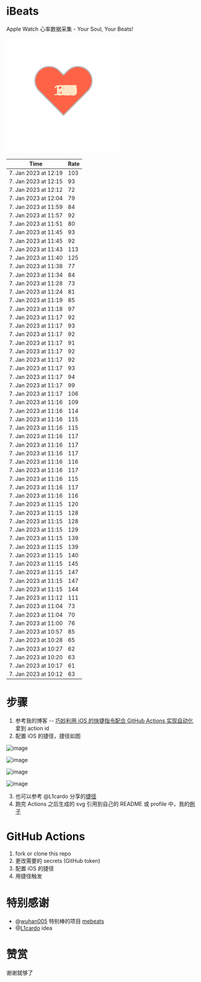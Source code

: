 # iBeats
Apple Watch 心率数据采集 - Your Soul, Your Beats!

![](./files/heart.svg)

<!--START_SECTION:my_heart_rate-->
| Time | Rate | 
 | ---- | ---- | 
| 7. Jan 2023 at 12:19 | 103 |
| 7. Jan 2023 at 12:15 | 93 |
| 7. Jan 2023 at 12:12 | 72 |
| 7. Jan 2023 at 12:04 | 79 |
| 7. Jan 2023 at 11:59 | 84 |
| 7. Jan 2023 at 11:57 | 92 |
| 7. Jan 2023 at 11:51 | 80 |
| 7. Jan 2023 at 11:45 | 93 |
| 7. Jan 2023 at 11:45 | 92 |
| 7. Jan 2023 at 11:43 | 113 |
| 7. Jan 2023 at 11:40 | 125 |
| 7. Jan 2023 at 11:38 | 77 |
| 7. Jan 2023 at 11:34 | 84 |
| 7. Jan 2023 at 11:28 | 73 |
| 7. Jan 2023 at 11:24 | 81 |
| 7. Jan 2023 at 11:19 | 85 |
| 7. Jan 2023 at 11:18 | 97 |
| 7. Jan 2023 at 11:17 | 92 |
| 7. Jan 2023 at 11:17 | 93 |
| 7. Jan 2023 at 11:17 | 92 |
| 7. Jan 2023 at 11:17 | 91 |
| 7. Jan 2023 at 11:17 | 92 |
| 7. Jan 2023 at 11:17 | 92 |
| 7. Jan 2023 at 11:17 | 93 |
| 7. Jan 2023 at 11:17 | 94 |
| 7. Jan 2023 at 11:17 | 99 |
| 7. Jan 2023 at 11:17 | 106 |
| 7. Jan 2023 at 11:16 | 109 |
| 7. Jan 2023 at 11:16 | 114 |
| 7. Jan 2023 at 11:16 | 115 |
| 7. Jan 2023 at 11:16 | 115 |
| 7. Jan 2023 at 11:16 | 117 |
| 7. Jan 2023 at 11:16 | 117 |
| 7. Jan 2023 at 11:16 | 117 |
| 7. Jan 2023 at 11:16 | 116 |
| 7. Jan 2023 at 11:16 | 117 |
| 7. Jan 2023 at 11:16 | 115 |
| 7. Jan 2023 at 11:16 | 117 |
| 7. Jan 2023 at 11:16 | 116 |
| 7. Jan 2023 at 11:15 | 120 |
| 7. Jan 2023 at 11:15 | 128 |
| 7. Jan 2023 at 11:15 | 128 |
| 7. Jan 2023 at 11:15 | 129 |
| 7. Jan 2023 at 11:15 | 139 |
| 7. Jan 2023 at 11:15 | 139 |
| 7. Jan 2023 at 11:15 | 140 |
| 7. Jan 2023 at 11:15 | 145 |
| 7. Jan 2023 at 11:15 | 147 |
| 7. Jan 2023 at 11:15 | 147 |
| 7. Jan 2023 at 11:15 | 144 |
| 7. Jan 2023 at 11:12 | 111 |
| 7. Jan 2023 at 11:04 | 73 |
| 7. Jan 2023 at 11:04 | 70 |
| 7. Jan 2023 at 11:00 | 76 |
| 7. Jan 2023 at 10:57 | 85 |
| 7. Jan 2023 at 10:28 | 65 |
| 7. Jan 2023 at 10:27 | 62 |
| 7. Jan 2023 at 10:20 | 63 |
| 7. Jan 2023 at 10:17 | 61 |
| 7. Jan 2023 at 10:12 | 63 |

<!--END_SECTION:my_heart_rate-->

# 步骤
1. 参考我的博客 -- [巧妙利用 iOS 的快捷指令配合 GitHub Actions 实现自动化](https://github.com/yihong0618/gitblog/issues/198) 拿到 action id
2. 配置 iOS 的捷径，捷径如图

![image](https://user-images.githubusercontent.com/15976103/122154218-0db0b480-ce97-11eb-93bb-5aec07c558dc.png)

![image](https://user-images.githubusercontent.com/15976103/122154236-186b4980-ce97-11eb-8e4b-70551a0391ae.png)

![image](https://user-images.githubusercontent.com/15976103/122154268-2d47dd00-ce97-11eb-902e-3acf292265a9.png)

![image](https://user-images.githubusercontent.com/15976103/122174055-fa144680-ceb4-11eb-9be2-3eb83cd516f7.png)

3. 也可以参考 @L1cardo 分享的[捷径](https://www.icloud.com/shortcuts/6ab6047b459c41ad822ad6b94b1c03d4)
4. 跑完 Actions 之后生成的 svg 引用到自己的 README 或 profile 中，我的[例子](https://github.com/yihong0618) 

# GitHub Actions

1. fork or clone this repo
2. 更改需要的 secrets (GitHub token)
3. 配置 iOS 的捷径
4. 用捷径触发

# 特别感谢
- @[wuhan005](https://github.com/wuhan005) 特别棒的项目 [mebeats](https://github.com/wuhan005/mebeats)
- @[L1cardo](https://github.com/L1cardo) idea

# 赞赏
谢谢就够了
